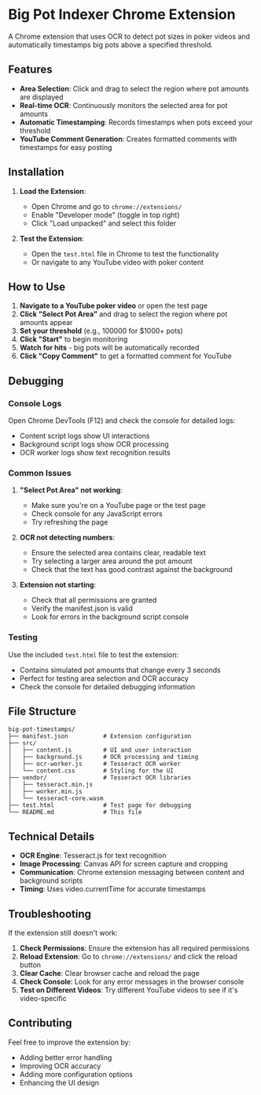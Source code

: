 # Big Pot Indexer Chrome Extension

A Chrome extension that uses OCR to detect pot sizes in poker videos and automatically timestamps big pots above a specified threshold.

## Features

- **Area Selection**: Click and drag to select the region where pot amounts are displayed
- **Real-time OCR**: Continuously monitors the selected area for pot amounts
- **Automatic Timestamping**: Records timestamps when pots exceed your threshold
- **YouTube Comment Generation**: Creates formatted comments with timestamps for easy posting

## Installation

1. **Load the Extension**:
   - Open Chrome and go to `chrome://extensions/`
   - Enable "Developer mode" (toggle in top right)
   - Click "Load unpacked" and select this folder

2. **Test the Extension**:
   - Open the `test.html` file in Chrome to test the functionality
   - Or navigate to any YouTube video with poker content

## How to Use

1. **Navigate to a YouTube poker video** or open the test page
2. **Click "Select Pot Area"** and drag to select the region where pot amounts appear
3. **Set your threshold** (e.g., 100000 for $1000+ pots)
4. **Click "Start"** to begin monitoring
5. **Watch for hits** - big pots will be automatically recorded
6. **Click "Copy Comment"** to get a formatted comment for YouTube

## Debugging

### Console Logs
Open Chrome DevTools (F12) and check the console for detailed logs:
- Content script logs show UI interactions
- Background script logs show OCR processing
- OCR worker logs show text recognition results

### Common Issues

1. **"Select Pot Area" not working**:
   - Make sure you're on a YouTube page or the test page
   - Check console for any JavaScript errors
   - Try refreshing the page

2. **OCR not detecting numbers**:
   - Ensure the selected area contains clear, readable text
   - Try selecting a larger area around the pot amount
   - Check that the text has good contrast against the background

3. **Extension not starting**:
   - Check that all permissions are granted
   - Verify the manifest.json is valid
   - Look for errors in the background script console

### Testing

Use the included `test.html` file to test the extension:
- Contains simulated pot amounts that change every 3 seconds
- Perfect for testing area selection and OCR accuracy
- Check the console for detailed debugging information

## File Structure

```
big-pot-timestamps/
├── manifest.json          # Extension configuration
├── src/
│   ├── content.js         # UI and user interaction
│   ├── background.js      # OCR processing and timing
│   ├── ocr-worker.js      # Tesseract OCR worker
│   └── content.css        # Styling for the UI
├── vendor/                # Tesseract OCR libraries
│   ├── tesseract.min.js
│   ├── worker.min.js
│   └── tesseract-core.wasm
├── test.html              # Test page for debugging
└── README.md              # This file
```

## Technical Details

- **OCR Engine**: Tesseract.js for text recognition
- **Image Processing**: Canvas API for screen capture and cropping
- **Communication**: Chrome extension messaging between content and background scripts
- **Timing**: Uses video.currentTime for accurate timestamps

## Troubleshooting

If the extension still doesn't work:

1. **Check Permissions**: Ensure the extension has all required permissions
2. **Reload Extension**: Go to `chrome://extensions/` and click the reload button
3. **Clear Cache**: Clear browser cache and reload the page
4. **Check Console**: Look for any error messages in the browser console
5. **Test on Different Videos**: Try different YouTube videos to see if it's video-specific

## Contributing

Feel free to improve the extension by:
- Adding better error handling
- Improving OCR accuracy
- Adding more configuration options
- Enhancing the UI design
